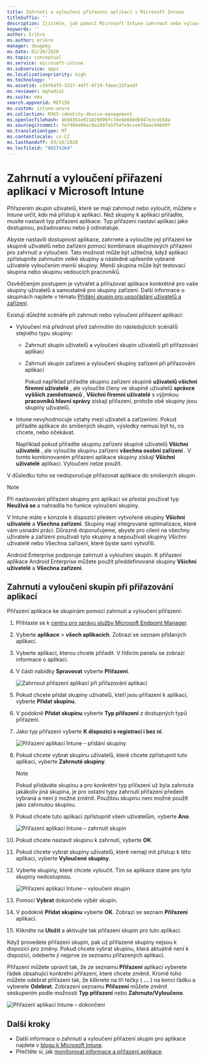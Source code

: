 ```yaml
---
title: Zahrnutí a vyloučení přiřazení aplikací v Microsoft Intune
titleSuffix: ''
description: Zjistěte, jak pomocí Microsoft Intune zahrnout nebo vyloučit přiřazení aplikací.
keywords: ''
author: Erikre
ms.author: erikre
manager: dougeby
ms.date: 02/28/2020
ms.topic: conceptual
ms.service: microsoft-intune
ms.subservice: apps
ms.localizationpriority: high
ms.technology: ''
ms.assetid: c59f6df5-3317-4dff-8f19-fdeec33faedf
ms.reviewer: mghadial
ms.suite: ems
search.appverid: MET150
ms.custom: intune-azure
ms.collection: M365-identity-device-management
ms.openlocfilehash: 4b903b1e021829890fc7de6b660db947e3ceb58a
ms.sourcegitcommit: fe7484e86ec8a109fa5f54fe9cceef8aac94bd9f
ms.translationtype: MT
ms.contentlocale: cs-CZ
ms.lasthandoff: 03/26/2020
ms.locfileid: "80274264"
---
```

# <a name="include-and-exclude-app-assignments-in-microsoft-intune"></a>Zahrnutí a vyloučení přiřazení aplikací v Microsoft Intune

Přiřazením skupin uživatelů, které se mají zahrnout nebo vyloučit, můžete v Intune určit, kdo má přístup k aplikaci. Než skupiny k aplikaci přiřadíte, musíte nastavit typ přiřazení aplikace. Typ přiřazení nastaví aplikaci jako dostupnou, požadovanou nebo ji odinstaluje. 

Abyste nastavili dostupnost aplikace, zahrnete a vyloučíte její přiřazení ke skupině uživatelů nebo zařízení pomocí kombinace skupinových přiřazení pro zahrnutí a vyloučení. Tato možnost může být užitečná, když aplikaci zpřístupníte zahrnutím velké skupiny a následně upřesníte vybrané uživatele vyloučením menší skupiny. Menší skupina může být testovací skupina nebo skupinu vedoucích pracovníků. 

Osvědčeným postupem je vytvářet a přiřazovat aplikace konkrétně pro vaše skupiny uživatelů a samostatně pro skupiny zařízení. Další informace o skupinách najdete v tématu [Přidání skupin pro uspořádání uživatelů a zařízení](../fundamentals/groups-add.md).  

Existují důležité scénáře při zahrnutí nebo vyloučení přiřazení aplikací:

- Vyloučení má přednost před zahrnutím do následujících scénářů stejného typu skupiny:
  - Zahrnutí skupin uživatelů a vyloučení skupin uživatelů při přiřazování aplikací
  - Zahrnutí skupin zařízení a vyloučení skupiny zařízení při přiřazování aplikací

    Pokud například přiřadíte skupinu zařízení skupině **uživatelů všichni firemní uživatelé** , ale vyloučíte členy ve skupině uživatelů **správce vyšších zaměstnanců** , **Všichni firemní uživatelé** s výjimkou **pracovníků hlavní správy** získají přiřazení, protože obě skupiny jsou skupiny uživatelů.
- Intune nevyhodnocuje vztahy mezi uživateli a zařízeními. Pokud přiřadíte aplikace do smíšených skupin, výsledky nemusí být to, co chcete, nebo očekávat.

    Například pokud přiřadíte skupinu zařízení skupině uživatelů **Všichni uživatelé** , ale vyloučíte skupinu zařízení **všechna osobní zařízení** . V tomto kombinovaném přiřazení aplikace skupiny získají **Všichni uživatelé** aplikaci. Vyloučení nelze použít.

V důsledku toho se nedoporučuje přiřazovat aplikace do smíšených skupin.

> [!NOTE]
> Při nastavování přiřazení skupiny pro aplikaci se přestal používat typ **Neužívá se** a nahradila ho funkce vyloučení skupiny. 
>
> V Intune máte v konzole k dispozici předem vytvořené skupiny **Všichni uživatelé** a **Všechna zařízení**. Skupiny mají integrované optimalizace, které vám usnadní práci. Důrazně doporučujeme, abyste pro cílení na všechny uživatele a zařízení používali tyto skupiny a nepoužívali skupiny Všichni uživatelé nebo Všechna zařízení, které byste sami vytvořili.  
>
> Android Enterprise podporuje zahrnutí a vyloučení skupin. K přiřazení aplikace Android Enterprise můžete použít předdefinované skupiny **Všichni uživatelé** a **Všechna zařízení**. 

## <a name="include-and-exclude-groups-when-assigning-apps"></a>Zahrnutí a vyloučení skupin při přiřazování aplikací

Přiřazení aplikace ke skupinám pomocí zahrnutí a vyloučení přiřazení:

1. Přihlaste se k [centru pro správu služby Microsoft Endpoint Manager](https://go.microsoft.com/fwlink/?linkid=2109431).
2. Vyberte **aplikace** > **všech aplikacích**. Zobrazí se seznam přidaných aplikací.
3. Vyberte aplikaci, kterou chcete přiřadit. V řídicím panelu se zobrazí informace o aplikaci.
4. V části nabídky **Spravovat** vyberte **Přiřazení**.

    ![Zahrnout přiřazení aplikací při přiřazování aplikací](./media/apps-inc-exl-assignments/apps-inc-exl-01.png)

5. Pokud chcete přidat skupiny uživatelů, kteří jsou přiřazení k aplikaci, vyberte **Přidat skupinu**. 
6. V podokně **Přidat skupinu** vyberte **Typ přiřazení** z dostupných typů přiřazení.
7. Jako typ přiřazení vyberte **K dispozici s registrací i bez ní**.

    ![Přiřazení aplikací Intune – přidání skupiny](./media/apps-inc-exl-assignments/apps-inc-exl-02.png)
8. Pokud chcete vybrat skupinu uživatelů, které chcete zpřístupnit tuto aplikaci, vyberte **Zahrnuté skupiny**.

    > [!NOTE]
    > Pokud přidáváte skupinu a pro konkrétní typ přiřazení už byla zahrnuta jakákoliv jiná skupina, je pro ostatní typy zahrnutí přiřazení předem vybraná a není ji možné změnit. Použitou skupinu není možné použít jako zahrnutou skupinu.

9. Pokud chcete tuto aplikaci zpřístupnit všem uživatelům, vyberte **Ano**.

    ![Přiřazení aplikací Intune – zahrnutí skupin](./media/apps-inc-exl-assignments/apps-inc-exl-03.png)
10. Pokud chcete nastavit skupinu k zahrnutí, vyberte **OK**.
11. Pokud chcete vybrat skupiny uživatelů, které nemají mít přístup k této aplikaci, vyberte **Vyloučené skupiny**.
12. Vyberte skupiny, které chcete vyloučit. Tím se aplikace stane pro tyto skupiny nedostupnou.

    ![Přiřazení aplikací Intune – vyloučení skupin](./media/apps-inc-exl-assignments/apps-inc-exl-04.png)
13. Pomocí **Vybrat** dokončete výběr skupin.
14. V podokně **Přidat skupinu** vyberte **OK**. Zobrazí se seznam **Přiřazení** aplikací.
15. Klikněte na **Uložit** a aktivujte tak přiřazení skupin pro tuto aplikaci.

Když provedete přiřazení skupin, pak už přiřazené skupiny nejsou k dispozici pro změny. Pokud chcete vybrat skupinu, která aktuálně není k dispozici, odeberte ji nejprve ze seznamu přiřazených aplikací.

Přiřazení můžete upravit tak, že ze seznamu **Přiřazení** aplikací vyberete řádek obsahující konkrétní přiřazení, které chcete změnit. Kromě toho můžete odebrat přiřazení tak, že kliknete na tři tečky ( **...** ) na konci řádku a vyberete **Odebrat**. Zobrazení seznamu **Přiřazení** můžete změnit seskupením podle možnosti **Typ přiřazení** nebo **Zahrnuto/Vyloučeno**.

![Přiřazení aplikací Intune – dokončení](./media/apps-inc-exl-assignments/apps-inc-exl-05.png)

## <a name="next-steps"></a>Další kroky

- Další informace o zahrnutí a vyloučení přiřazení skupin pro aplikace najdete v [blogu k Microsoft Intune](https://aka.ms/new_app_assignment_process).
- Přečtěte si, jak [monitorovat informace a přiřazení aplikace](apps-monitor.md).
